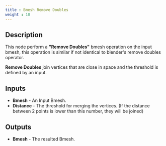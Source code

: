 ```yaml
---
title : Bmesh Remove Doubles
weight : 10
---
```


## Description

This node perform a **"Remove Doubles"** bmesh operation on the input
bmesh, this operation is similar if not identical to blender's remove
doubles operator.

**Remove Doubles** join vertices that are close in space and the
threshold is defined by an input.

## Inputs

- **Bmesh** - An Input Bmesh.
- **Distance** - The threshold for merging the vertices. (If the
    distance between 2 points is lower than this number, they will be
    joined)

## Outputs

- **Bmesh** - The resulted Bmesh.
